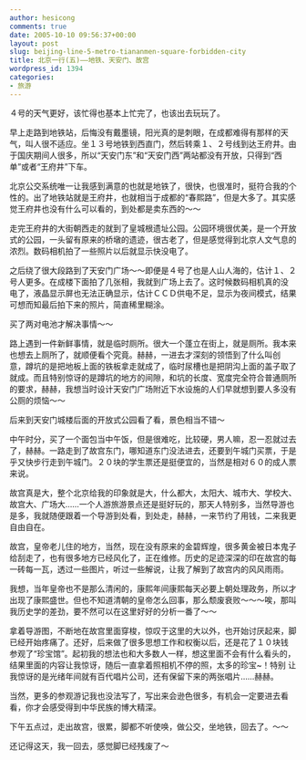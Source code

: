 ```yaml
---
author: hesicong
comments: true
date: 2005-10-10 09:56:37+00:00
layout: post
slug: beijing-line-5-metro-tiananmen-square-forbidden-city
title: 北京一行(五)——地铁、天安门、故宫
wordpress_id: 1394
categories:
- 旅游
---
```


４号的天气更好，该忙得也基本上忙完了，也该出去玩玩了。

早上走路到地铁站，后悔没有戴墨镜，阳光真的是刺眼，在成都难得有那样的天气，叫人很不适应。坐１３号地铁到西直门，然后转乘１、２号线到达王府井。由于国庆期间人很多，所以“天安门东”和“天安门西”两站都没有开放，只得到“西单”或者“王府井”下车。

北京公交系统唯一让我感到满意的也就是地铁了，很快，也很准时，挺符合我的个性的。出了地铁站就是王府井，也就相当于成都的“春熙路”，但是大多了。其实感觉王府井也没有什么可以看的，到处都是卖东西的～～

走完王府井的大街朝西走的就到了皇城根遗址公园。公园环境很优美，是一个开放式的公园，一头留有原来的桥墩的遗迹，很古老了，但是感觉得到北京人文气息的浓烈。数码相机拍了一些照片以后就显示快没电了。

之后绕了很大段路到了天安门广场～～即便是４号了也是人山人海的，估计１、２号人更多。在成楼下面拍了几张相，我就到广场上去了。这时候数码相机真的没 电了，液晶显示屏也无法正确显示，估计ＣＣＤ供电不足，显示为夜间模式，结果可想而知最后拍下来的照片，简直稀里糊涂。

买了两对电池才解决事情～～

路上遇到一件新鲜事情，就是临时厕所。很大一个蓬立在街上，就是厕所。我本来也想去上厕所了，就顺便看个究竟。赫赫，一进去才深刻的领悟到了什么叫创 意，蹲坑的是把地板上面的铁板拿走就成了，临时尿槽也是把阴沟上面的盖子取了就成。而且特别惊讶的是蹲坑的地方的间隙，和坑的长度、宽度完全符合普通厕所 的要求，赫赫，我想当时设计天安门广场附近下水设施的人们早就想到要人多没有公厕的烦恼～～

后来到天安门城楼后面的开放式公园看了看，景色相当不错～

中午时分，买了一个面包当中午饭，但是很难吃，比较硬，男人嘛，忍一忍就过去了，赫赫。一路走到了故宫东门，哪知道东门没法进去，还要到午城门买票，于是乎又快步行走到午城门。２０块的学生票还是挺便宜的，当然是相对６０的成人票来说。

故宫真是大，整个北京给我的印象就是大，什么都大，太阳大、城市大、学校大、故宫大、广场大……一个人游旅游景点还是挺好玩的，那天人特别多，当然导游也是多，我就随便跟着一个导游到处看，到处走，赫赫，一来节约了用钱，二来我更自由自在。

故宫，皇帝老儿住的地方，当然，现在没有原来的金碧辉煌，很多黄金被日本鬼子给刮走了，也有很多地方已经风化了，正在维修。历史的足迹深深的印在故宫的每一砖每一瓦，透过一些图片，听过一些解说，让我了解到了故宫内的风风雨雨。

我想，当年皇帝也不是那么清闲的，康熙年间康熙每天必要上朝处理政务，所以才出现了康熙盛世。但也不知道清朝的皇帝怎么回事，那么颓废衰败～～～唉，那叫我历史学的差劲，要不然可以在这里好好的分析一番了～～

拿着导游图，不断地在故宫里面穿梭，惊叹于这里的大以外，也开始讨厌起来，脚已经开始疼痛了。还好，后来做了很多思想工作和权衡以后，还是花了１０块钱 参观了“珍宝馆”。起初我的想法也和大多数人一样，想这里面不会有什么看头的，结果里面的内容让我惊讶，随后一直拿着照相机不停的照，太多的珍宝~！特别 让我惊讶的是光绪年间就有百代唱片公司，还有保留下来的两张唱片……赫赫。

当然，更多的参观游记我也没法写了，写出来会逊色很多，有机会一定要进去看看，你才会感受得到中华民族的博大精深。

下午五点过，走出故宫，很累，脚都不听使唤，做公交，坐地铁，回去了。～～

还记得这天，我一回去，感觉脚已经残废了～
